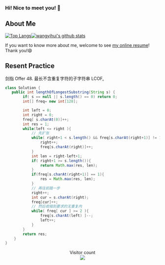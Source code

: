 ### Hi! Nice to meet you! 👋

<!--
**istarwyh/istarwyh** is a ✨ _special_ ✨ repository because its `README.md` (this file) appears on your GitHub profile.

Here are some ideas to get you started:

- 🔭 I’m currently working on ...
- 🌱 I’m currently learning ...
- 👯 I’m looking to collaborate on ...
- 🤔 I’m looking for help with ...
- 💬 Ask me about ...
- 📫 How to reach me: ...
- 😄 Pronouns: ...
- ⚡ Fun fact: ...
-->



## About Me


[![Top Langs](https://github-readme-stats.vercel.app/api/top-langs/?username=istarwyh&hide=css&layout=compact)](https://github.com/anuraghazra/github-readme-stats)[![wangyihui's github stats](https://github-readme-stats.vercel.app/api?username=istarwyh "![wangyihui's github stats")](https://github.com/istarwyh)

If you want to know more about me, welcome to see [my online resume](https://istarwyh.github.io/)! Thank you!😄

## Resent Practice
剑指 Offer 48. 最长不含重复字符的子字符串 LCOF[.](https://leetcode-cn.com/problems/add-two-numbers-ii/)


```java
class Solution {
   public int lengthOfLongestSubstring(String s) {
        if( s == null || s.length() == 0) return 0;
        int[] freq= new int[128];

        int left = 0;
        int right = 0;
        freq[ s.charAt(0)]++;
        int res = 1;
        while(left <= right ){
            // 先扩张
            while( right+1 < s.length() && freq[s.charAt(right+1)] != 1){
                right++;
                freq[s.charAt(right)]++;
            }
            int len = right-left+1;
            if( right+1 >= s.length()){
                return Math.max(res, len);
            }
            if(freq[s.charAt(right+1)] == 1){
                res = Math.max(res, len);
            }
            // 再往前踏一步
            right++;
            int cur = s.charAt(right);
            freq[cur]++;
            // 然后收缩到要求的无重复内
            while( freq[ cur ] >= 2 ){
                freq[s.charAt(left) ]--;
                left++;
            }
        }
        return res;
    }
}
```

<p align="center"> 
  Visitor count<br>
  <img src="https://profile-counter.glitch.me/istarwyh/count.svg" />
</p>
